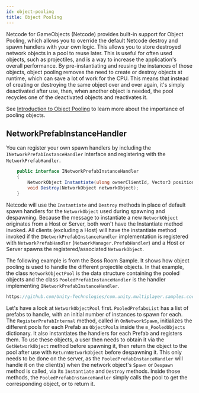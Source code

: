 ```yaml
---
id: object-pooling
title: Object Pooling
---
```


Netcode for GameObjects (Netcode) provides built-in support for Object Pooling, which allows you to override the default Netcode destroy and spawn handlers with your own logic.  This allows you to store destroyed network objects in a pool to reuse later. This is useful for often used objects, such as projectiles, and is a way to increase the application's overall performance. By pre-instantiating and reusing the instances of those objects, object pooling removes the need to create or destroy objects at runtime, which can save a lot of work for the CPU. This means that instead of creating or destroying the same object over and over again, it's simply deactivated after use, then, when another object is needed, the pool recycles one of the deactivated objects and reactivates it.

See [Introduction to Object Pooling](https://learn.unity.com/tutorial/introduction-to-object-pooling) to learn more about the importance of pooling objects.

## NetworkPrefabInstanceHandler

You can register your own spawn handlers by including the `INetworkPrefabInstanceHandler` interface and registering with the `NetworkPrefabHandler`.  
```csharp
    public interface INetworkPrefabInstanceHandler
    {
        NetworkObject Instantiate(ulong ownerClientId, Vector3 position, Quaternion rotation);
        void Destroy(NetworkObject networkObject);
    }
```
Netcode will use the `Instantiate` and `Destroy` methods in place of default spawn handlers for the `NetworkObject` used during spawning and despawning.  Because the message to instantiate a new `NetworkObject` originates from a Host or Server, both won't have the Instantiate method invoked. All clients (excluding a Host) will have the instantiate method invoked if the `INetworkPrefabInstanceHandler` implementation is  registered with `NetworkPrefabHandler` (`NetworkManager.PrefabHandler`) and a Host or Server spawns the registered/associated `NetworkObject`.

The following example is from the Boss Room Sample. It shows how object pooling is used to handle the different projectile objects. In that example, the class `NetworkObjectPool` is the data structure containing the pooled objects and the class `PooledPrefabInstanceHandler` is the handler implementing `INetworkPrefabInstanceHandler`.

```csharp reference
https://github.com/Unity-Technologies/com.unity.multiplayer.samples.coop/blob/v2.2.0/Assets/Scripts/Infrastructure/NetworkObjectPool.cs
```

Let's have a look at `NetworkObjectPool` first. `PooledPrefabsList` has a list of prefabs to handle, with an initial number of instances to spawn for each. The `RegisterPrefabInternal` method, called in `OnNetworkSpawn`, initializes the different pools for each Prefab as `ObjectPool`s inside the `m_PooledObjects` dictionary. It also instantiates the handlers for each Prefab and registers them. To use these objects, a user then needs to obtain it via the `GetNetworkObject` method before spawning it, then return the object to the pool after use with `ReturnNetworkObject` before despawning it. This only needs to be done on the server, as the `PooledPrefabInstanceHandler` will handle it on the client(s) when the network object's `Spawn` or `Despawn` method is called, via its `Instantiate` and `Destroy` methods. Inside those methods, the `PooledPrefabInstanceHandler` simply calls the pool to get the corresponding object, or to return it.
